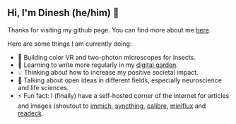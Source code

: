 ## Hi, I'm Dinesh (he/him) 👋

Thanks for visiting my github page. You can find more about me [here](https://dineshnatesan.com/).  

Here are some things I am currently doing:
- 🔭 Building color VR and two-photon microscopes for insects.
- 🌱 Learning to write more regularly in my [digital garden](https://umwelt.dineshnatesan.com/).
- 💡 Thinking about how to increase my positive societal impact.
- 💬 Talking about open ideas in different fields, especially neuroscience and life sciences.
- ⚡ Fun fact: I (finally) have a self-hosted corner of the internet for articles and images (shoutout to [immich](https://immich.app/), [syncthing](https://syncthing.net/), [calibre](https://calibre-ebook.com/), [miniflux](https://miniflux.app/) and [readeck](https://readeck.org/en/).

<!--
**AbstractGeek/abstractgeek** is a ✨ _special_ ✨ repository because its `README.md` (this file) appears on your GitHub profile.

Here are some ideas to get you started:

- 🔭 I’m currently working on ...
- 🌱 I’m currently learning ...
- 👯 I’m looking to collaborate on ...
- 🤔 I’m looking for help with ...
- 💬 Ask me about ...
- 📫 How to reach me: ...
- 😄 Pronouns: ...
- ⚡ Fun fact: ...
-->
